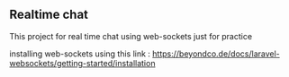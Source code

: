 ## Realtime chat

This project for real time chat using web-sockets just for practice

installing web-sockets using this link : 
<a href="https://beyondco.de/docs/laravel-websockets/getting-started/installation">
https://beyondco.de/docs/laravel-websockets/getting-started/installation
</a>